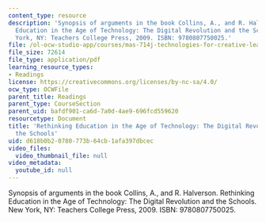 ```yaml
---
content_type: resource
description: 'Synopsis of arguments in the book Collins, A., and R. Halverson. Rethinking
  Education in the Age of Technology: The Digital Revolution and the Schools. New
  York, NY: Teachers College Press, 2009. ISBN: 9780807750025.'
file: /ol-ocw-studio-app/courses/mas-714j-technologies-for-creative-learning-fall-2009/d618b0b20780773b64cb1afa397dbcec_MITMAS_714JF09_read03_coll.pdf
file_size: 72614
file_type: application/pdf
learning_resource_types:
- Readings
license: https://creativecommons.org/licenses/by-nc-sa/4.0/
ocw_type: OCWFile
parent_title: Readings
parent_type: CourseSection
parent_uid: bafdf901-ca6d-7a0d-4ae9-696fcd559620
resourcetype: Document
title: 'Rethinking Education in the Age of Technology: The Digital Revolution and
  the Schools'
uid: d618b0b2-0780-773b-64cb-1afa397dbcec
video_files:
  video_thumbnail_file: null
video_metadata:
  youtube_id: null
---
```

Synopsis of arguments in the book Collins, A., and R. Halverson. Rethinking Education in the Age of Technology: The Digital Revolution and the Schools. New York, NY: Teachers College Press, 2009. ISBN: 9780807750025.